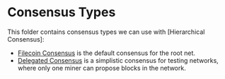 # Consensus Types

This folder contains consensus types we can use with [Hierarchical Consensus]:

- [Filecoin Consensus](./fil_cns) is the default consensus for the root net.
- [Delegated Consensus](./deleg_cns) is a simplistic consensus for testing
  networks, where only one miner can propose blocks in the network.
